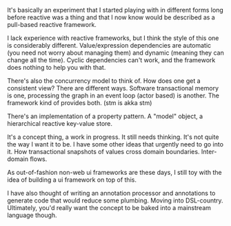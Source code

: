 
It's basically an experiment that I started playing with in different forms long before reactive was a thing and that I now know would be described as a pull-based reactive framework.

I lack experience with reactive frameworks, but I think the style of this one is considerably different. Value/expression dependencies are automatic (you need not worry about managing them) and dynamic (meaning they can change all the time). Cyclic dependencies can't work, and the framework does nothing to help you with that.

There's also the concurrency model to think of. How does one get a consistent view? There are different ways. Software transactional memory is one, processing the graph in an event loop (actor based) is another. The framework kind of provides both. (stm is akka stm)

There's an implementation of a property pattern. A "model" object, a hierarchical reactive key-value store.

It's a concept thing, a work in progress. It still needs thinking. It's not quite the way I want it to be. I have some other ideas that urgently need to go into it. How transactional snapshots of values cross domain boundaries. Inter-domain flows.

As out-of-fashion non-web ui frameworks are these days, I still toy with the idea of building a ui framework on top of this.

I have also thought of writing an annotation processor and annotations to generate code that would reduce some plumbing. Moving into DSL-country. Ultimately, you'd really want the concept to be baked into a mainstream language though.
